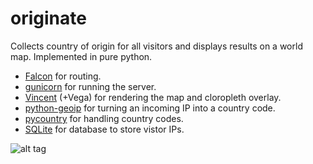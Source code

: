 # originate
Collects country of origin for all visitors and displays results on a world map.
Implemented in pure python.

* [Falcon](http://falconframework.org/) for routing.
* [gunicorn](http://gunicorn.org/) for running the server.
* [Vincent](https://github.com/wrobstory/vincent) (+Vega) for rendering the map and cloropleth overlay.
* [python-geoip](http://pythonhosted.org/python-geoip/) for turning an incoming IP into a country code.
* [pycountry](https://pypi.python.org/pypi/pycountry) for handling country codes.
* [SQLite](https://docs.python.org/2/library/sqlite3.html) for database to store vistor IPs.

![alt tag](https://raw.github.com/keypusher/originate/master/data/world_example.png)
